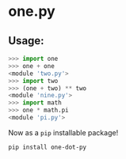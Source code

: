 # one.py

## Usage:
```py
>>> import one
>>> one + one
<module 'two.py'>
>>> import two
>>> (one + two) ** two
<module 'nine.py'>
>>> import math
>>> one * math.pi
<module 'pi.py'>
```

Now as a `pip` installable package!
```
pip install one-dot-py
```
